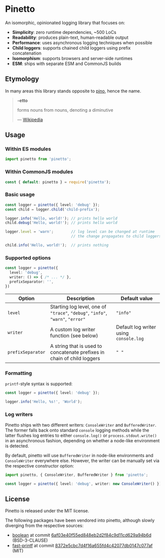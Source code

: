 
# Pinetto

An isomorphic, opinionated logging library that focuses on:

- **Simplicity**: zero runtime dependencies, ~500 LoCs
- **Readability**: produces plain-text, human-readable output
- **Performance**: uses asynchronous logging techniques when possible
- **Child loggers**: supports chained child loggers using prefix concatenation
- **Isomorphism**: supports browsers and server-side runtimes
- **ESM**: ships with separate ESM and CommonJS builds

## Etymology

In many areas this library stands opposite to [pino][pino], hence the name.

> **-etto**
>
> forms nouns from nouns, denoting a diminutive
>
> &mdash; [Wikipedia][etto]

## Usage

### Within ES modules

```typescript
import pinetto from 'pinetto';
```

### Within CommonJS modules

```javascript
const { default: pinetto } = require('pinetto');
```

### Basic usage

```typescript
const logger = pinetto({ level: 'debug' });
const child = logger.child('child-prefix');

logger.info('Hello, world!'); // prints hello world
child.debug('Hello, world!'); // prints hello world

logger.level = 'warn';        // log level can be changed at runtime
                              // the change propagates to child loggers

child.info('Hello, world!');  // prints nothing
```

### Supported options

```typescript
const logger = pinetto({
  level: 'debug',
  writer: () => { /* ... */ },
  prefixSeparator: '',
})
```

| Option            | Description                                                                    | Default value                          |
|-------------------|--------------------------------------------------------------------------------|----------------------------------------|
| `level`           | Starting log level, one of `"trace"`, `"debug"`, `"info"`, `"warn"`, `"error"` | `"info"`                               |
| `writer`          | A custom log writer function (see below)                                       | Default log writer using `console.log` |
| `prefixSeparator` | A string that is used to concatenate prefixes in chain of child loggers        | `" "`                                  |

### Formatting

`printf`-style syntax is supported:

```typescript
const logger = pinetto({ level: 'debug' });

logger.info('Hello, %s!', 'World');
```

### Log writers

Pinetto ships with two different writers: `ConsoleWriter` and `BufferedWriter`.
The former falls back onto standard `console` logging methods while the latter
flushes log entries to either `console.log()` or `process.stdout.write()` in an
asynchronous fashion, depending on whether a node-like environment is detected.

By default, pinetto will use `BufferedWriter` in node-like environments and
`ConsoleWriter` everywhere else. However, the writer can be manually set via
the respective constructor option:

```typescript
import pinetto, { ConsoleWriter, BufferedWriter } from 'pinetto';

const logger = pinetto({ level: 'debug', writer: new ConsoleWriter() });
```

## License

Pinetto is released under the MIT license.

The following packages have been vendored into pinetto, although slowly
diverging from the respective sources:

- [boolean][bool1] at commit [6af03e40f55ed848eb2d2f84c9d11cd629a94b6d][bool2] (BSD-3-CLAUSE)
- [fast-printf][printf1] at commit [8372e5cbc7d4f16a655fd4c42077db0147c077af][printf2] (MIT)

[bool1]: https://www.npmjs.com/package/boolean
[bool2]: https://github.com/thenativeweb/boolean/tree/6af03e40f55ed848eb2d2f84c9d11cd629a94b6d
[printf1]: https://www.npmjs.com/package/fast-printf
[printf2]: https://github.com/gajus/fast-printf/tree/8372e5cbc7d4f16a655fd4c42077db0147c077af
[pino]: https://www.npmjs.com/package/pino
[etto]: https://en.wiktionary.org/wiki/-etto
